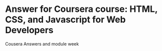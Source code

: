 # Answer for Coursera course: HTML, CSS, and Javascript for Web Developers
Cousera Answers
and module week 

